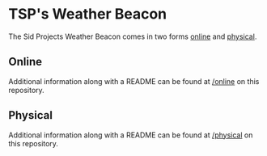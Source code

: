 # TSP's Weather Beacon
The Sid Projects Weather Beacon comes in two forms [online](href) and [physical](href).
## Online
Additional information along with a README can be found at [/online](href) on this repository.
## Physical
Additional information along with a README can be found at [/physical](href) on this repository.
